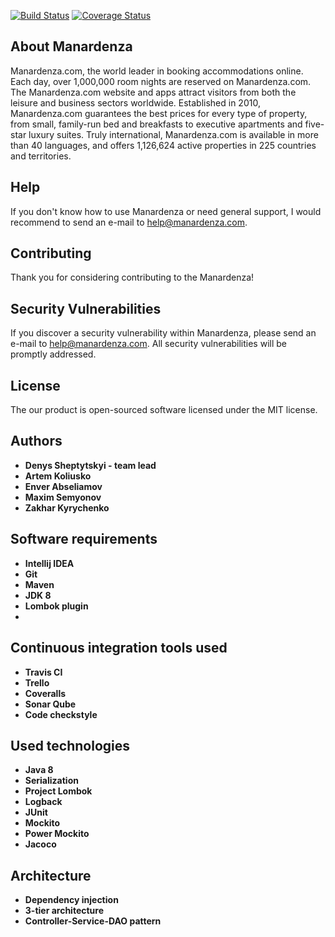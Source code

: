 [![Build Status](https://travis-ci.org/Sheptytskyid/JavaCoreFinalProjectGroup6.svg?branch=master)](https://travis-ci.org/Sheptytskyid/JavaCoreFinalProjectGroup6)
[![Coverage Status](https://coveralls.io/repos/github/Sheptytskyid/JavaCoreFinalProjectGroup6/badge.svg?branch=master)](https://coveralls.io/github/Sheptytskyid/JavaCoreFinalProjectGroup6?branch=master)

## About Manardenza
Manardenza.com, the world leader in booking accommodations online. Each day, over 1,000,000 room nights are reserved on Manardenza.com. The Manardenza.com website and apps attract visitors from both the leisure and business sectors worldwide.
Established in 2010, Manardenza.com guarantees the best prices for every type of property, from small, family-run bed and breakfasts to executive apartments and five-star luxury suites. Truly international, Manardenza.com is available in more than 40 languages, and offers 1,126,624 active properties in 225 countries and territories.

## Help
If you don't know how to use Manardenza or need general support, I would recommend to send an e-mail to help@manardenza.com.

## Contributing
Thank you for considering contributing to the Manardenza! 

## Security Vulnerabilities
If you discover a security vulnerability within Manardenza, please send an e-mail to help@manardenza.com. All security vulnerabilities will be promptly addressed.

## License
The our product is open-sourced software licensed under the MIT license.

## Authors
* **Denys Sheptytskyi - team lead**
* **Artem Koliusko**
* **Enver Abseliamov**
* **Maxim Semyonov**
* **Zakhar Kyrychenko**

## Software requirements
* **Intellij IDEA**
* **Git**
* **Maven**
* **JDK 8**
* **Lombok plugin**
* 
## Continuous integration tools used
* **Travis CI**
* **Trello**
* **Coveralls**
* **Sonar Qube**
* **Code checkstyle**

## Used technologies
* **Java 8**
* **Serialization**
* **Project Lombok**
* **Logback**
* **JUnit**
* **Mockito**
* **Power Mockito**
* **Jacoco**

## Architecture
* **Dependency injection**
* **3-tier architecture**
* **Controller-Service-DAO pattern**
